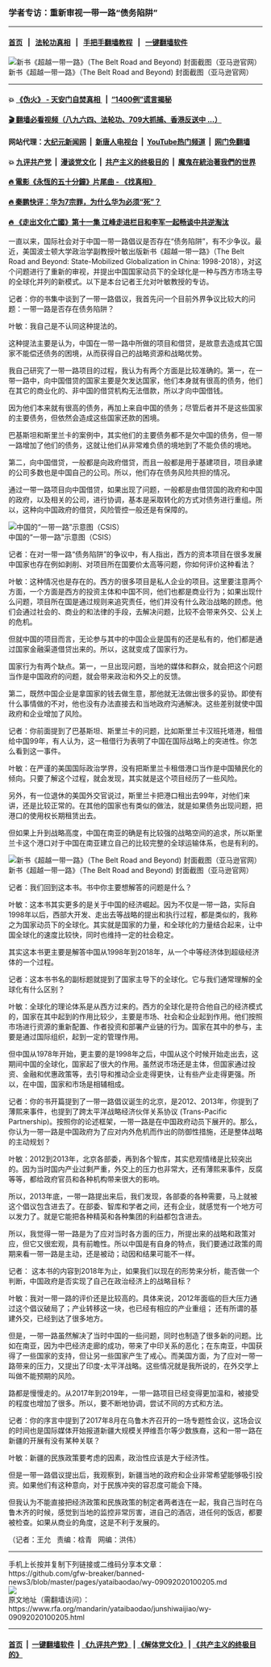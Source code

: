### 学者专访：重新审视一带一路“债务陷阱”
------------------------

#### [首页](https://github.com/gfw-breaker/banned-news3/blob/master/README.md) &nbsp;&nbsp;|&nbsp;&nbsp; [法轮功真相](https://github.com/begood0513/basic/blob/master/README.md)  &nbsp;&nbsp;|&nbsp;&nbsp; [手把手翻墙教程](https://github.com/gfw-breaker/guides/wiki)  &nbsp;&nbsp;|&nbsp;&nbsp; [一键翻墙软件](https://github.com/gfw-breaker/nogfw/blob/master/README.md)  



<div id="headerimg">
 <img alt="新书《超越一带一路》（The Belt Road and Beyond) 封面截图（亚马逊官网）" src="https://www.rfa.org/mandarin/yataibaodao/junshiwaijiao/wy-09092020100205.html/wy0909a.jpg/image" title="新书《超越一带一路》（The Belt Road and Beyond) 封面截图（亚马逊官网）"/>
 <div id="headerimgcontents">
  <div id="headerimgcaption">
   <span>
    新书《超越一带一路》（The Belt Road and Beyond) 封面截图（亚马逊官网）
   </span>
   <!-- zoomattribute -->
  </div>
  <!-- headerimgcaption -->
 </div>
 <!-- headerimagecontents -->
</div>

<hr/>


#### 💥 [《伪火》 - 天安门自焚真相 ](http://141.164.51.119:10000/videos/blog/weihuo.html)&nbsp; |&nbsp; [“1400例”谎言揭秘  ](http://141.164.51.119:10000/videos/blog/jiexi1400.html)

#### [ 🎬  翻墙必看视频（八九六四、法轮功、709大抓捕、香港反送中 ...）](https://github.com/gfw-breaker/links/blob/master/banned.md)

#### 网站代理：[大纪元新闻网](http://167.172.10.89:10080/gb/) &nbsp;|&nbsp; [新唐人电视台](http://167.172.10.89:8808/gb/)  &nbsp;|&nbsp; [YouTube热门频道](http://158.247.203.241/youtube.html) &nbsp;|&nbsp; [网门免翻墙](http://158.247.203.241:11000/show.aspx?name=ogHome)

#### 💥 [九评共产党](http://141.164.51.119:10000/videos/res/jiuping/)&nbsp; |&nbsp; [漫谈党文化](http://141.164.51.119:10000/videos/res/mtdwh/)&nbsp; |&nbsp; [共产主义的终极目的](http://141.164.51.119:10000/videos/res/zjmd/)&nbsp; |&nbsp; [魔鬼在統治著我們的世界](http://141.164.51.119:10000/videos/res/TheSpecter/)  

#### [ 🔥  電影《永恆的五十分鐘》片尾曲 - 《找真相》](http://141.164.51.119:10000/videos/news/../legend/index.html)

#### [ 🔥  秦鹏快评：华为7宗罪，为什么华为必须“死”？](http://141.164.51.119:10000/videos/news/qp01.html)

#### [ 🔥  《走出文化亡國》第十一集 江峰走进栏目和李军一起畅谈中共逆淘汰](http://141.164.51.119:10000/videos/news/../res/zcwhwg/index.html)

<div id="storytext">
 <div>
  <div class="slot_header">
  </div>
 </div>
 <p>
  一直以来，国际社会对于中国一带一路倡议是否存在“债务陷阱”，有不少争议。最近，美国波士顿大学政治学副教授叶敏出版新书《超越一带一路》（The Belt Road and Beyond: State-Mobilized Globalization in China: 1998-2018），对这个问题进行了重新的审视，并提出中国国家动员下的全球化是一种与西方市场主导的全球化并列的新模式。以下是本台记者王允对叶敏教授的专访。
 </p>
 <p>
 </p>
 <p>
 </p>
 <p>
  记者：你的书集中谈到了一带一路倡议，我首先问一个目前外界争议比较大的问题：一带一路是否存在债务陷阱？
 </p>
 <p>
  叶敏：我自己是不认同这种提法的。
 </p>
 <p>
  这种提法主要是认为，中国在一带一路中所做的项目和借贷，是故意去造成其它国家不能偿还债务的困境，从而获得自己的战略资源和战略优势。
 </p>
 <p>
  我自己研究了一带一路项目的过程，我认为有两个方面是比较准确的。第一，在一带一路中，向中国借贷的国家主要是欠发达国家，他们本身就有很高的债务，他们在其它的商业化的、非中国的借贷机构无法借款，所以才向中国借钱。
 </p>
 <p>
  因为他们本来就有很高的债务，再加上来自中国的债务；尽管后者并不是这些国家的主要债务，但依然会造成这些国家还款的困境。
 </p>
 <p>
  巴基斯坦和斯里兰卡的案例中，其实他们的主要债务都不是欠中国的债务，但一带一路增加了他们的债务，这就让他们从非常难负债的境地到了不能负债的境地。
 </p>
 <p>
  第二，向中国借贷，一般都是向政府借贷，而且一般都是用于基建项目，项目承建的公司多数也是中国自己的公司。所以，他们存在债务风险共担的情况。
 </p>
 <p>
  通过一带一路项目向中国借贷，如果出现了问题，一般都是由借贷国的政府和中国的政府，以及相关的公司，进行协调，基本是采取转化的方式对债务进行重组。所以，这种向中国政府的借贷，风险管控一般还是有保障的。
 </p>
 <p>
  <div class="image-inline captioned" style="width:680px;">
   <div style="width:680px;">
    <img alt="中国的“一带一路”示意图（CSIS）" src="https://www.rfa.org/mandarin/yataibaodao/junshiwaijiao/wy-09092020100205.html/wy0909b.jpg" title="中国的“一带一路”示意图（CSIS）"/>
   </div>
   <div class="image-caption">
    <span style="width:680px;">
     中国的“一带一路”示意图（CSIS）
    </span>
    <span class="copyright">
    </span>
   </div>
  </div>
 </p>
 <p>
 </p>
 <p>
  记者：在对一带一路“债务陷阱”的争议中，有人指出，西方的资本项目在很多发展中国家也存在例如剥削、对项目所在国要价太高等问题，你如何评价这种看法？
 </p>
 <p>
  叶敏：这种情况也是存在的。西方的很多项目是私人企业的项目。这里要注意两个方面，一个方面是西方的投资主体和中国不同，他们也都是商业行为；如果出现什么问题，项目所在国是通过规则来追究责任，他们并没有什么政治战略的顾虑。他们会通过社会的、商业的和法律的手段，去解决问题，比较不会带来外交、公关上的危机。
 </p>
 <p>
  但就中国的项目而言，无论参与其中的中国企业是国有的还是私有的，他们都是通过国家金融渠道借贷出来的。所以，这就变成了国家行为。
 </p>
 <p>
  国家行为有两个缺点。第一，一旦出现问题，当地的媒体和群众，就会把这个问题当作是中国政府的问题，就会带来政治和外交上的反馈。
 </p>
 <p>
  第二，既然中国企业是拿国家的钱去做生意，那他就无法做出很多的妥协。即使有什么事情做的不对，他也没有办法直接去和当地政府沟通解决。这些差别就使中国政府和企业增加了风险。
 </p>
 <p>
  记者：你前面提到了巴基斯坦、斯里兰卡的问题，比如斯里兰卡汉班托塔港，租借给中国99年，有人认为，这一租借行为表明了中国在国际战略上的突进性。你怎么看到这一事件。
 </p>
 <p>
  叶敏：在严谨的美国国际政治学界，没有把斯里兰卡租借港口当作是中国殖民化的倾向。只要了解这个过程，就会发现，其实就是这个项目经历了一些风险。
 </p>
 <p>
  另外，有一位退休的美国外交官说过，斯里兰卡把港口租出去99年，对他们来讲，还是比较正常的。在其他的国家也有类似的做法，就是如果债务出现问题，把港口的使用权长期租赁出去。
 </p>
 <p>
  但如果上升到战略高度，中国在南亚的确是有比较强的战略空间的追求，所以斯里兰卡这个港口对于中国在南亚建立自己的比较完整的全球运输体系，也是有利的。
 </p>
 <p>
  <div class="image-inline captioned" style="width:622px;">
   <div style="width:622px;">
    <img alt="新书《超越一带一路》（The Belt Road and Beyond) 封面截图（亚马逊官网）" src="https://www.rfa.org/mandarin/yataibaodao/junshiwaijiao/wy-09092020100205.html/wy0909.jpg" title="新书《超越一带一路》（The Belt Road and Beyond) 封面截图（亚马逊官网）"/>
   </div>
   <div class="image-caption">
    <span style="width:622px;">
     新书《超越一带一路》（The Belt Road and Beyond) 封面截图（亚马逊官网）
    </span>
    <span class="copyright">
    </span>
   </div>
  </div>
 </p>
 <p>
  记者：我们回到这本书。书中你主要想解答的问题是什么？
 </p>
 <p>
  叶敏：这本书其实更多的是关于中国的经济崛起。因为不仅是一带一路，实际自1998年以后，西部大开发、走出去等战略的提出和执行过程，都是类似的，我称之为国家动员下的全球化。其实就是国家的力量，和全球化的力量结合起来，让中国全球化的速度比较快，同时也维持一定的社会稳定。
 </p>
 <p>
  其实这本书更主要是解答中国从1998年到2018年，从一个中等经济体到超级经济体的一个过程。
 </p>
 <p>
  记者：这本书书名的副标题就提到了国家主导下的全球化。它与我们通常理解的全球化有什么区别？
 </p>
 <p>
  叶敏：全球化的理论体系是从西方过来的。西方的全球化是符合他自己的经济模式的，国家在其中起到的作用比较少，主要是市场、社会和企业起到作用。他们按照市场进行资源的重新配置、作者投资和部署产业链的行为。国家在其中的参与，主要是通过国际组织，起到一定的管理作用。
 </p>
 <p>
  但中国从1978年开始，更主要的是1998年之后，中国从这个时候开始走出去，这期间中国的全球化，国家起了很大的作用。虽然说市场还是主体，但国家通过投资、金融和优惠政策等，去引导和推动企业走得更快，让有些产业走得更强。所以，在中国，国家和市场是相辅相成。
 </p>
 <p>
  记者：你的书开篇提到了一带一路倡议诞生的北京，是2012、2013年，你提到了薄熙来事件，也提到了跨太平洋战略经济伙伴关系协议 (Trans-Pacific Partnership)。按照你的论述框架，一带一路是在中国政府动员下展开的。那么，你认为一带一路是中国政府为了应对内外危机而作出的防御性措施，还是整体战略的主动规划？
 </p>
 <p>
  叶敏：2012到2013年，北京各部委，再到各个智库，其实悲观情绪是比较突出的。因为当时国内产业过剩严重，外交上的压力也非常大，还有薄熙来事件，反腐等等，都给政府官员和各种机构带来很大的影响。
 </p>
 <p>
  所以，2013年底，一带一路提出来后，我们发现，各部委的各种需要，马上就被这个倡议包含进去了。在部委、智库和学者之间，还有企业，就感觉有一个地方可以发力了。就是它能把各种精英和各种集团的利益都包含进去。
 </p>
 <p>
  所以，我觉得一带一路是为了应对当时各方面的压力，所提出来的战略和政策对应，但它又很宏观，具有前瞻性。所以中国是有自身的特点，我们要通过政策的周期来看一带一路是主动，还是被动；动因和结果可能不一样。
 </p>
 <p>
  记者： 这本书的内容到2018年为止，如果我们以现在的形势来分析，能否做一个判断，中国政府是否实现了自己在政治经济上的战略目标？
 </p>
 <p>
  叶敏：我对一带一路的评价还是比较高的。具体来说，2012年面临的巨大压力通过这个倡议破局了；产业转移这一块，也已经有相应的产业重组； 还有所谓的基建外交，已经到达了很多地方。
 </p>
 <p>
  但是，一带一路虽然解决了当时中国的一些问题，同时也制造了很多新的问题。比如在南亚，因为中巴经济走廊的成功，带来了中印关系的恶化；在东南亚，中国获得了一些国家的支持，但让另一些国家产生了戒心。而美国方面，为了应对一带一路带来的压力，又提出了印度-太平洋战略。这些情况就是我所说的，在外交学上叫做不能预期的风险。
 </p>
 <p>
  路都是慢慢走的。从2017年到2019年，一带一路项目已经变得更加温和，被接受的程度也增加了很多。所以，要不断地协调，尝试不同的方式和方法。
 </p>
 <p>
  记者：你的序言中提到了2017年8月在乌鲁木齐召开的一场专题性会议，这场会议的时间也是国际媒体开始报道新疆大规模关押维吾尔等少数族裔，这和一带一路在新疆的开展有没有某种关联？
 </p>
 <p>
  叶敏：新疆的民族政策要考虑的因素，政治性应该是大于经济性。
 </p>
 <p>
  但是一带一路倡议提出后，我观察到，新疆当地的政府和企业非常希望能够吸引投资。如果他们有这种意向，对于民族冲突的容忍度可能会下降。
 </p>
 <p>
  但我认为不能直接把经济政策和民族政策的制定者两者连在一起，我自己当时在乌鲁木齐的时候，感觉到当地的监控非常厉害，进自己的酒店，进任何的饭店，都要被检查。如果从商业的角度，这是不利于发展的。
 </p>
 <p>
 </p>
 <p>
  （记者：王允   责编：梒青   网编：洪伟）
 </p>
</div>

<hr/>
手机上长按并复制下列链接或二维码分享本文章：<br/>
https://github.com/gfw-breaker/banned-news3/blob/master/pages/yataibaodao/wy-09092020100205.md <br/>
<a href='https://github.com/gfw-breaker/banned-news3/blob/master/pages/yataibaodao/wy-09092020100205.md'><img src='https://github.com/gfw-breaker/banned-news3/blob/master/pages/yataibaodao/wy-09092020100205.md.png'/></a> <br/>
原文地址（需翻墙访问）：https://www.rfa.org/mandarin/yataibaodao/junshiwaijiao/wy-09092020100205.html


------------------------
#### [首页](https://github.com/gfw-breaker/banned-news3/blob/master/README.md) &nbsp;|&nbsp; [一键翻墙软件](https://github.com/gfw-breaker/nogfw/blob/master/README.md) &nbsp;| [《九评共产党》](https://github.com/gfw-breaker/9ping.md/blob/master/README.md#九评之一评共产党是什么) | [《解体党文化》](https://github.com/gfw-breaker/jtdwh.md/blob/master/README.md) | [《共产主义的终极目的》](https://github.com/gfw-breaker/gczydzjmd.md/blob/master/README.md)


<img src='http://gfw-breaker.win/banned-news3/pages/yataibaodao/wy-09092020100205.md' width='0px' height='0px'/>